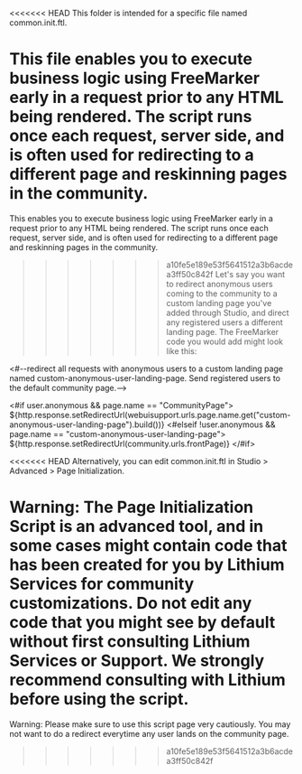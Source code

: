 <<<<<<< HEAD
This folder is intended for a specific file named common.init.ftl.

This file enables you to execute business logic using FreeMarker early in a request prior to any HTML being rendered. The script runs once each request, server side, and is often used for redirecting to a different page and reskinning pages in the community.
=======
This enables you to execute business logic using FreeMarker early in a request prior to any HTML being rendered. The script runs once each request, server side, and is often used for redirecting to a different page and reskinning pages in the community.
>>>>>>> a10fe5e189e53f5641512a3b6acdea3ff50c842f
Let's say you want to redirect anonymous users coming to the community to a custom landing page you've added through Studio, and direct any registered users a different landing page. The FreeMarker code you would add might look like this:
 
<#--redirect all requests with anonymous users to a custom landing page named custom-anonymous-user-landing-page. Send registered users to the default community page.-->

<#if user.anonymous && page.name == "CommunityPage">  ${http.response.setRedirectUrl(webuisupport.urls.page.name.get("custom-anonymous-user-landing-page").build())}
<#elseif !user.anonymous && page.name == "custom-anonymous-user-landing-page">
 ${http.response.setRedirectUrl(community.urls.frontPage)}
</#if>

<<<<<<< HEAD
Alternatively, you can edit common.init.ftl in Studio > Advanced > Page Initialization.

Warning: The Page Initialization Script is an advanced tool, and in some cases might contain code that has been created for you by Lithium Services for community customizations. Do not edit any code that you might see by default without first consulting Lithium Services or Support. We strongly recommend consulting with Lithium before using the script.
=======

Warning: Please make sure to use this script page very cautiously. You may not want to do a redirect everytime any user lands on the community page.
>>>>>>> a10fe5e189e53f5641512a3b6acdea3ff50c842f
